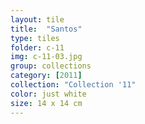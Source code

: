 ```yaml
---
layout: tile
title:  "Santos"
type: tiles
folder: c-11
img: c-11-03.jpg
group: collections
category: [2011]
collection: "Collection '11" 
color: just white
size: 14 x 14 cm
---
```


